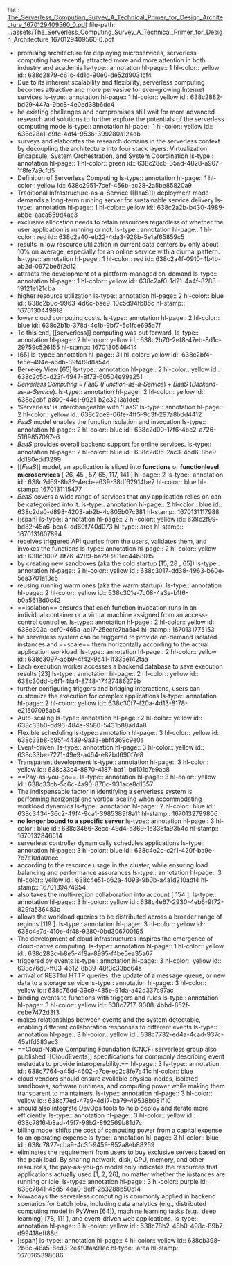file:: [The_Serverless_Computing_Survey_A_Technical_Primer_for_Design_Architecture_1670129409560_0.pdf](../assets/The_Serverless_Computing_Survey_A_Technical_Primer_for_Design_Architecture_1670129409560_0.pdf)
file-path:: ../assets/The_Serverless_Computing_Survey_A_Technical_Primer_for_Design_Architecture_1670129409560_0.pdf

- promising architecture for deploying microservices, serverless computing has recently attracted more and more attention in both industry and academia
  ls-type:: annotation
  hl-page:: 1
  hl-color:: yellow
  id:: 638c2879-c61c-4d1d-90e0-de52d9031cf4
- Due to its inherent scalability and flexibility, serverless computing becomes attractive and more pervasive for ever-growing Internet services
  ls-type:: annotation
  hl-page:: 1
  hl-color:: yellow
  id:: 638c2882-bd29-447a-9bc8-4e0ed38b6dc4
- he existing challenges and compromises still wait for more advanced research and solutions to further explore the potentials of the serverless computing mode
  ls-type:: annotation
  hl-page:: 1
  hl-color:: yellow
  id:: 638c28a1-c9fc-4df4-9536-399280a124eb
- surveys and elaborates the research domains in the serverless context by decoupling the architecture into four stack layers: Virtualization, Encapsule, System Orchestration, and System Coordination
  ls-type:: annotation
  hl-page:: 1
  hl-color:: green
  id:: 638c28c6-35ad-4828-a907-1f8fe7a9cfd5
- Definition of Serverless Computing
  ls-type:: annotation
  hl-page:: 1
  hl-color:: yellow
  id:: 638c2951-7cef-456b-ac28-2a5be85820a9
- Traditional Infrastructure-as-a-Service ([[IaaS]]) deployment mode demands a long-term running server for sustainable service delivery
  ls-type:: annotation
  hl-page:: 1
  hl-color:: yellow
  id:: 638c2a2b-b430-4989-abbe-aaca559d4ae3
- exclusive allocation needs to retain resources regardless of whether the user application is running or not.
  ls-type:: annotation
  hl-page:: 1
  hl-color:: red
  id:: 638c2a40-eb22-4da3-926b-5e1af65859c5
- results in low resource utilization in current data centers by only about 10% on average, especially for an online service with a diurnal pattern.
  ls-type:: annotation
  hl-page:: 1
  hl-color:: red
  id:: 638c2a4f-0910-4b4b-ab2d-0972be6f2d12
- attracts the development of a platform-managed on-demand
  ls-type:: annotation
  hl-page:: 1
  hl-color:: yellow
  id:: 638c2af0-1d21-4a4f-8288-19121e121cba
- higher resource utilization
  ls-type:: annotation
  hl-page:: 2
  hl-color:: blue
  id:: 638c2b0c-9963-4d6c-bae9-10c5d94fb85c
  hl-stamp:: 1670130449918
- lower cloud computing costs.
  ls-type:: annotation
  hl-page:: 2
  hl-color:: blue
  id:: 638c2b1b-378d-4c1b-9bf7-5c1fce695a7f
- To this end, [[serverless]] computing was put forward,
  ls-type:: annotation
  hl-page:: 2
  hl-color:: yellow
  id:: 638c2b70-2ef8-47eb-8d1c-29759c526155
  hl-stamp:: 1670130546414
- [65]
  ls-type:: annotation
  hl-page:: 31
  hl-color:: yellow
  id:: 638c2bf4-fe5e-494e-a6db-39f4f9d8a54d
- Berkeley View [65]
  ls-type:: annotation
  hl-page:: 2
  hl-color:: yellow
  id:: 638c2c5b-d23f-4947-8f73-60504e99a251
- 𝑆𝑒𝑟𝑣𝑒𝑟𝑙𝑒𝑠𝑠 𝐶𝑜𝑚𝑝𝑢𝑡𝑖𝑛𝑔 = 𝐹𝑎𝑎𝑆 (𝐹𝑢𝑛𝑐𝑡𝑖𝑜𝑛-𝑎𝑠-𝑎-𝑆𝑒𝑟𝑣𝑖𝑐𝑒) + 𝐵𝑎𝑎𝑆 (𝐵𝑎𝑐𝑘𝑒𝑛𝑑-𝑎𝑠-𝑎-𝑆𝑒𝑟𝑣𝑖𝑐𝑒).
  ls-type:: annotation
  hl-page:: 2
  hl-color:: yellow
  id:: 638c2cbf-a800-44c1-9921-b2e3213a1deb
- ‘Serverless’ is interchangeable with ‘FaaS’
  ls-type:: annotation
  hl-page:: 2
  hl-color:: yellow
  id:: 638c2ce9-06fe-4ff5-9d3f-297a8bdd4412
- 𝐹𝑎𝑎𝑆 model enables the function isolation and invocation
  ls-type:: annotation
  hl-page:: 2
  hl-color:: blue
  id:: 638c2d00-17f6-4bc2-a726-5169857097e6
- 𝐵𝑎𝑎𝑆 provides overall backend support for online services.
  ls-type:: annotation
  hl-page:: 2
  hl-color:: blue
  id:: 638c2d05-2ac3-45d6-8be9-dd180edd3299
- [[𝐹𝑎𝑎𝑆]] model, an application is sliced into **functions** or **functionlevel microservices** [ 26, 45 , 57, 65, 117, 141 ]
  hl-page:: 2
  ls-type:: annotation
  id:: 638c2d69-8b82-4ecb-a639-38df62914be2
  hl-color:: blue
  hl-stamp:: 1670131115477
- 𝐵𝑎𝑎𝑆 covers a wide range of services that any application relies on can be categorized into it.
  ls-type:: annotation
  hl-page:: 2
  hl-color:: blue
  id:: 638c2da0-d898-4203-ab2b-4c805b07c381
  hl-stamp:: 1670131117988
- [:span]
  ls-type:: annotation
  hl-page:: 2
  hl-color:: yellow
  id:: 638c2f99-bd82-45a6-bca4-dd60f740d073
  hl-type:: area
  hl-stamp:: 1670131607894
- receives triggered API queries from the users, validates them, and invokes the functions 
  ls-type:: annotation
  hl-page:: 2
  hl-color:: yellow
  id:: 638c3007-8f76-4289-ba29-901ec44b8015
- by creating new sandboxes (aka the cold startup [15, 28 , 65])
  ls-type:: annotation
  hl-page:: 2
  hl-color:: yellow
  id:: 638c3017-dd38-4963-b60e-5ea3701a13e5
- reusing running warm ones (aka the warm startup).
  ls-type:: annotation
  hl-page:: 2
  hl-color:: yellow
  id:: 638c301e-7c08-4a3e-b1f6-b0a5618d0c42
- ==isolation== ensures that each function invocation runs in an individual container or a virtual machine assigned from an access-control controller.
  ls-type:: annotation
  hl-page:: 2
  hl-color:: yellow
  id:: 638c303a-ecf0-465a-ae17-25ecfe7ba5a4
  hl-stamp:: 1670131775153
- he serverless system can be triggered to provide on-demand isolated instances and ==scale== them horizontally according to the actual application workload.
  ls-type:: annotation
  hl-page:: 2
  hl-color:: yellow
  id:: 638c3097-abb9-4f42-9c41-1f335e142faa
- Each execution worker accesses a backend database to save execution results [23]
  ls-type:: annotation
  hl-page:: 2
  hl-color:: yellow
  id:: 638c30dd-b6f1-4fa4-8748-17427486279b
- further configuring triggers and bridging interactions, users can customize the execution for complex applications
  ls-type:: annotation
  hl-page:: 2
  hl-color:: yellow
  id:: 638c30f7-f20a-4d13-8178-e21507095ab4
- Auto-scaling
  ls-type:: annotation
  hl-page:: 2
  hl-color:: yellow
  id:: 638c33b0-dd96-484e-9580-5431b88ad4a8
- Flexible scheduling
  ls-type:: annotation
  hl-page:: 3
  hl-color:: yellow
  id:: 638c33b8-b95f-4439-9a33-ebf4369c9e0a
- Event-driven.
  ls-type:: annotation
  hl-page:: 3
  hl-color:: yellow
  id:: 638c33be-7271-49e9-a464-e82bd690f7e8
- Transparent development
  ls-type:: annotation
  hl-page:: 3
  hl-color:: yellow
  id:: 638c33c4-8870-4187-baf1-bd101d7e9ac8
- ==Pay-as-you-go==.
  ls-type:: annotation
  hl-page:: 3
  hl-color:: yellow
  id:: 638c33cb-5c6c-4a90-870c-931ace8d1357
- The indispensable factor in identifying a serverless system is performing horizontal and vertical scaling when accommodating workload dynamics
  ls-type:: annotation
  hl-page:: 2
  hl-color:: blue
  id:: 638c3434-36c2-49f4-9ca1-3985389f8a11
  hl-stamp:: 1670132799806
- **no longer bound to a specific server**
  ls-type:: annotation
  hl-page:: 3
  hl-color:: blue
  id:: 638c3466-3ecc-49d4-a369-1e338fa9354c
  hl-stamp:: 1670132846514
- serverless controller dynamically schedules applications 
  ls-type:: annotation
  hl-page:: 3
  hl-color:: blue
  id:: 638c4e2c-c2f1-420f-ba9e-7e7e10da0eec
- according to the resource usage in the cluster, while ensuring load balancing and performance assurances
  ls-type:: annotation
  hl-page:: 3
  hl-color:: yellow
  id:: 638c4e51-b62a-4093-9b0b-a4a1d210adf4
  hl-stamp:: 1670139474954
- also takes the multi-region collaboration into account [ 154 ].
  ls-type:: annotation
  hl-page:: 3
  hl-color:: yellow
  id:: 638c4e67-2930-4eb6-9f72-829fa536483c
- allows the workload queries to be distributed across a broader range of regions [119 ].
  ls-type:: annotation
  hl-page:: 3
  hl-color:: yellow
  id:: 638c4e7d-410e-4f48-9280-0bd306700195
- The development of cloud infrastructures inspires the emergence of cloud-native computing. 
  ls-type:: annotation
  hl-page:: 1
  hl-color:: yellow
  id:: 638c283c-b8e5-4f9a-8995-f4be5ea35a67
- triggered by events
  ls-type:: annotation
  hl-page:: 3
  hl-color:: yellow
  id:: 638c76d0-ff03-4612-8b39-48f3c33bd64a
- arrival of RESTful HTTP queries, the update of a message queue, or new data to a storage service
  ls-type:: annotation
  hl-page:: 3
  hl-color:: yellow
  id:: 638c76dd-39c9-485e-91da-a42d337c97ac
- binding events to functions with triggers and rules
  ls-type:: annotation
  hl-page:: 3
  hl-color:: yellow
  id:: 638c7717-9008-4bbd-852f-cebe7472d3f3
- makes relationships between events and the system detectable, enabling different collaboration responses to different events
  ls-type:: annotation
  hl-page:: 3
  hl-color:: yellow
  id:: 638c7732-ed4a-4cad-937c-45affd683ec3
- ==Cloud-Native Computing Foundation (CNCF) serverless group also published [[CloudEvents]] specifications for commonly describing event metadata to provide interoperability.==
  hl-page:: 3
  ls-type:: annotation
  id:: 638c7764-a45d-4602-a7ce-ec2c8fe7a41c
  hl-color:: blue
- cloud vendors should ensure available physical nodes, isolated sandboxes, software runtimes, and computing power while making them transparent to maintainers.
  ls-type:: annotation
  hl-page:: 3
  hl-color:: yellow
  id:: 638c77ed-47a9-4d17-ba79-49538b081f10
- should also integrate DevOps tools to help deploy and iterate more efficiently.
  ls-type:: annotation
  hl-page:: 3
  hl-color:: yellow
  id:: 638c7816-b8ad-45f7-98b2-892569b81d7c
- billing model shifts the cost of computing power from a capital expense to an operating expense
  ls-type:: annotation
  hl-page:: 3
  hl-color:: blue
  id:: 638c7827-cba9-4c3f-9459-852a8eb88259
- eliminates the requirement from users to buy exclusive servers based on the peak load. By sharing network, disk, CPU, memory, and other resources, the pay-as-you-go model only indicates the resources that applications actually used [1, 2, 26], no matter whether the instances are running or idle.
  ls-type:: annotation
  hl-page:: 3
  hl-color:: purple
  id:: 638c7841-45d5-4ea0-8eff-2b3288b50c14
- Nowadays the serverless computing is commonly applied in backend scenarios for batch jobs, including data analytics (e.g., distributed computing model in PyWren [64]), machine learning tasks (e.g., deep learning) [78, 111 ], and event-driven web applications.
  ls-type:: annotation
  hl-page:: 3
  hl-color:: yellow
  id:: 638c78b2-48b0-498c-89b7-d99418eff88d
- [:span]
  ls-type:: annotation
  hl-page:: 4
  hl-color:: yellow
  id:: 638cb398-2b8c-48a5-8ed3-2e4f0faa91ec
  hl-type:: area
  hl-stamp:: 1670165398686
